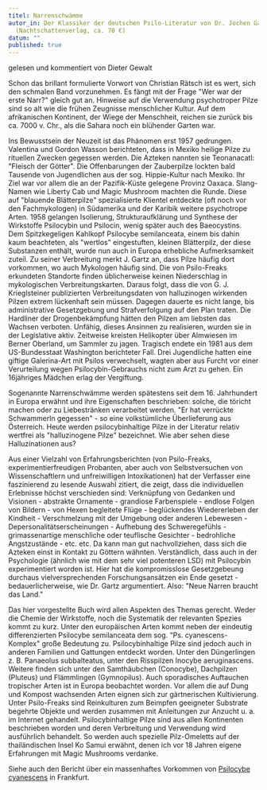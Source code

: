 ```yaml
---
titel: Narrenschwämme
autor_in: Der Klassiker der deutschen Psilo-Literatur von Dr. Jochen Gartz
  (Nachtschattenverlag, ca. 70 €)
datum: ""
published: true
---
```

gelesen und kommentiert von Dieter Gewalt

Schon das brillant formulierte Vorwort von Christian Rätsch ist es wert, sich den schmalen Band vorzunehmen. Es fängt mit der Frage "Wer war der erste Narr?" gleich gut an. Hinweise auf die Verwendung psychotroper Pilze sind so alt wie die frühen Zeugnisse menschlicher Kultur. Auf dem afrikanischen Kontinent, der Wiege der Menschheit, reichen sie zurück bis ca. 7000 v. Chr., als die Sahara noch ein blühender Garten war.


Ins Bewusstsein der Neuzeit ist das Phänomen erst 1957 gedrungen. Valentina und Gordon Wasson berichteten, dass in Mexiko heilige Pilze zu rituellen Zwecken gegessen werden. Die Azteken nannten sie Teonanacatl: "Fleisch der Götter". Die Offenbarungen der Zauberpilze lockten bald Tausende von Jugendlichen aus der sog. Hippie-Kultur nach Mexiko. Ihr Ziel war vor allem die an der Pazifik-Küste gelegene Provinz Oaxaca. Slang-Namen wie Liberty Cab und Magic Mushroom machten die Runde. Diese auf "blauende Blätterpilze" spezialisierte Klientel entdeckte (oft noch vor den Fachmykologen) in Südamerika und der Karibik weitere psychotrope Arten.
1958 gelangen Isolierung, Strukturaufklärung und Synthese der Wirkstoffe Psilocybin und Psilocin, wenig später auch des Baeocystins. Dem Spitzkegeligen Kahlkopf Psilocybe semilanceata, einem bis dahin kaum beachteten, als "wertlos" eingestuften, kleinen Blätterpilz, der diese Substanzen enthält, wurde nun auch in Europa erhebliche Aufmerksamkeit zuteil. Zu seiner Verbreitung merkt J. Gartz an, dass Pilze häufig dort vorkommen, wo auch Mykologen häufig sind. Die von Psilo-Freaks erkundeten Standorte finden üblicherweise keinen Niederschlag in mykologischen Verbreitungskarten. Daraus folgt, dass die von G. J. Krieglsteiner publizierten Verbreitungsdaten von halluzinogen wirkenden Pilzen extrem lückenhaft sein müssen. Dagegen dauerte es nicht lange, bis administrative Gesetzgebung und Strafverfolgung auf den Plan traten. Die Hardliner der Drogenbekämpfung hätten den Pilzen am liebsten das Wachsen verboten. Unfähig, dieses Ansinnen zu realisieren, wurden sie in der Legislative aktiv. Zeitweise kreisten Helikopter über Almwiesen im Berner Oberland, um Sammler zu jagen. Tragisch endete ein 1981 aus dem US-Bundesstaat Washington berichteter Fall. Drei Jugendliche hatten eine giftige Galerina-Art mit Psilos verwechselt, wagten aber aus Furcht vor einer Verurteilung wegen Psilocybin-Gebrauchs nicht zum Arzt zu gehen. Ein 16jähriges Mädchen erlag der Vergiftung.


Sogenannte Narrenschwämme werden spätestens seit dem 16. Jahrhundert in Europa erwähnt und ihre Eigenschaften beschrieben: solche, die töricht machen oder zu Liebestränken verarbeitet werden. "Er hat verrückte Schwammerln gegessen" - so eine volkstümliche Überlieferung aus Österreich. Heute werden psilocybinhaltige Pilze in der Literatur relativ wertfrei als "halluzinogene Pilze" bezeichnet. Wie aber sehen diese Halluzinationen aus?


Aus einer Vielzahl von Erfahrungsberichten (von Psilo-Freaks, experimentierfreudigen Probanten, aber auch von Selbstversuchen von Wissenschaftlern und unfreiwilligen Intoxikationen) hat der Verfasser eine faszinierend zu lesende Auswahl zitiert, die zeigt, dass die individuellen Erlebnisse höchst verschieden sind: Verknüpfung von Gedanken und Visionen - abstrakte Ornamente - grandiose Farbenspiele - endlose Folgen von Bildern - von Hexen begleitete Flüge - beglückendes Wiedererleben der Kindheit - Verschmelzung mit der Umgebung oder anderen Lebewesen - Depersonalitätserscheinungen - Aufhebung des Schweregefühls - grimassenartige menschliche oder teuflische Gesichter - bedrohliche Angstzustände - etc. etc. Da kann man gut nachvollziehen, dass sich die Azteken einst in Kontakt zu Göttern wähnten.
Verständlich, dass auch in der Psychologie (ähnlich wie mit dem sehr viel potenteren LSD) mit Psilocybin experimentiert worden ist. Hier hat die kompromisslose Gesetzgebeung durchaus vielversprechenden Forschungsansätzen ein Ende gesetzt - bedauerlicherweise, wie Dr. Gartz argumentiert. Also: "Neue Narren braucht das Land."


Das hier vorgestellte Buch wird allen Aspekten des Themas gerecht. Weder die Chemie der Wirkstoffe, noch die Systematik der relevanten Spezies kommt zu kurz. Unter den europäischen Arten kommt neben der eindeutig differenzierten Psilocybe semilanceata dem sog. "Ps. cyanescens-Komplex" große Bedeutung zu. Psilocybinhaltige Pilze sind jedoch auch in anderen Familien und Gattungen entdeckt worden. Unter den Düngerlingen z. B. Panaeolus subbalteatus, unter den Risspilzen Inocybe aeruginascens. Weitere finden sich unter den Samthäubchen (Conocybe), Dachpilzen (Pluteus) und Flämmlingen (Gymnopilus). Auch sporadisches Auftauchen tropischer Arten ist in Europa beobachtet worden. Vor allem die auf Dung und Kompost wachsenden Arten eignen sich zur gärtnerischen Kultivierung. Unter Psilo-Freaks sind Reinkulturen zum Beimpfen geeigneter Substrate begehrte Objekte und werden zusammen mit Anleitungen zur Anzucht u. a. im Internet gehandelt.
Psilocybinhaltige Pilze sind aus allen Kontinenten beschrieben worden und deren Verbreitung und Verwendung wird ausführlich behandelt. So werden auch spezielle Pilz-Omeletts auf der thailändischen Insel Ko Samui erwähnt, denen ich vor 18 Jahren eigene Erfahrungen mit Magic Mushrooms verdanke.


Siehe auch den Bericht über ein massenhaftes Vorkommen von [Psilocybe cyanescens](/pilze/psilocybe-cyanescens-blauender-kahlkopf) in Frankfurt.